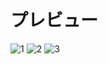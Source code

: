 # プレビュー
![1](https://i.imgur.com/mRAvvBC.png)
![2](https://i.imgur.com/LDCbpgS.png)
![3](https://i.imgur.com/HTega9F.png)
